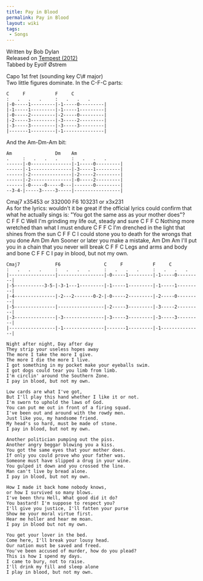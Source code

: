 ```yaml
---
title: Pay in Blood
permalink: Pay in Blood
layout: wiki
tags:
 - Songs
---
```


<span class="writtenby">Written by <span class="writer">Bob Dylan
</span></span>  
<span class="versioninfo">Released on [Tempest
(2012)](Tempest (2012))</span>  
<span class="tabbedby">Tabbed by <span class="tabber"> Eyolf Østrem
</span></span>

<div class="preamble">
<div class="capo">
Capo <span class="capopos">1st</span> fret <span class="key">(sounding
key</span> <span class="sounding">C\# major</span>)

</div>
Two little figures dominate. In the C-F-C parts:

    C     F           F     C
    :   .   .   .     :   .   .   .
    |-0-----1---------|-1-----0---------|
    |-1-----1---------|-1-----1---------|
    |-0-----2---------|-2-----0---------|
    |-2-----3---------|-3-----2---------|
    |-3-----3---------|-3-----3---------|
    |-------1---------|-1---------------|

And the Am-Dm-Am bit:

    Am                Dm    Am
    .     :   .   .   .     :   .   .   .
    ------|-0---------------|-1-----0---------|
    ------|-1---------------|-3-----1---------|
    ------|-2---------------|-2-----2---------|
    ------|-2---------------|-0-----2---------|
    ------|-0-----0-----0---|-------0---------|
    --3-4-|-----3-----3-----|-----------------|

</div>
<div class="chordcharts">
<div class="chords">
    Cmaj7     x35453 or 332000
    F6        103231 or x3x231

</div>
As for the lyrics: wouldn't it be great if the official lyrics could
confirm that what he actually sings is: "You got the same ass as your
mother does"?

</div>
<div class="song">
    C           F         F          C
    Well I'm grinding my life out, steady and sure
    C            F                  F        C
    Nothing more wretched than what I must endure
    C               F          F               C
    I'm drenched in the light that shines from the sun
    C            F             F               C
    I could stone you to death for the wrongs that you done
    Am                  Dm        Am
    Sooner or later you make a mistake,
    Am                          Dm         Am
    I'll put you in a chain that you never will break
    C        F        F        C
    Legs and arms and body and bone
    C        F          F      C
    I pay in blood, but not my own.

    Cmaj7             F6                C     F           F     C
    :   .   .   .     :   .   .   .     :   .   .   .     :   .   .   .
    |-----------------|-----------------|-0-----1---------|-1-----0---------|
    |-5-----------3-5-|-3-1---1---------|-1-----1---------|-1-----1---------|
    |-4---------------|-2---2-------0-2-|-0-----2---------|-2-----0---------|
    |-5---------------|-----------------|-2-----3---------|-3-----2---------|
    |-3---------------|-3---------------|-3-----3---------|-3-----3---------|
    |-----------------|-1---------------|-------1---------|-1---------------|

    Night after night, Day after day
    They strip your useless hopes away
    The more I take the more I give.
    The more I die the more I live.
    I got something in my pocket make your eyeballs swim.
    I got dogs could tear you limb from limb.
    I'm circlin' around the Southern Zone.
    I pay in blood, but not my own.

    Low cards are what I've got,
    But I'll play this hand whether I like it or not.
    I'm sworn to uphold the laws of God.
    You can put me out in front of a firing squad.
    I've been out and around with the rowdy men.
    Just like you, my handsome friend.
    My head's so hard, must be made of stone.
    I pay in blood, but not my own.

    Another politician pumping out the piss.
    Another angry beggar blowing you a kiss.
    You got the same eyes that your mother does.
    If only you could prove who your father was.
    Someone must have slipped a drug in your wine.
    You gulped it down and you crossed the line.
    Man can't live by bread alone.
    I pay in blood, but not my own.

    How I made it back home nobody knows,
    or how I survived so many blows.
    I've been thru Hell, What good did it do?
    You bastard! I'm suppose to respect you?
    I'll give you justice, I'll fatten your purse
    Show me your moral virtue first.
    Hear me holler and hear me moan.
    I pay in blood but not my own.

    You get your lover in the bed.
    Come here, I'll break your lousy head.
    Our nation must be saved and freed.
    You've been accused of murder, how do you plead?
    This is how I spend my days.
    I came to bury, not to raise.
    I'll drink my fill and sleep alone
    I play in blood, but not my own.

</div>

